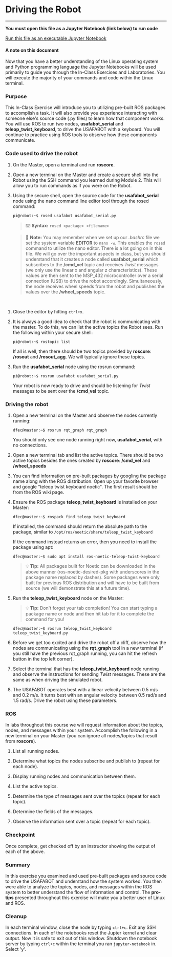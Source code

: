 # Driving the Robot
---


**You must open this file as a Jupyter Notebook (link below) to run code**

[Run this file as an executable Jupyter Notebook](http://localhost:8888/notebooks/Module4_DrivingTheRobot.ipynb)


#### A note on this document
Now that you have a better understanding of the Linux operating system and Python programming language the Jupyter Notebooks will be used primarily to guide you through the In-Class Exercises and Laboratories. You will execute the majority of your commands and code within the Linux terminal.

### Purpose
This In-Class Exercise will introduce you to utilizing pre-built ROS packages to accomplish a task. It will also provide you experience interacting with someone else's source code (.py files) to learn how that component works. You will use ROS to run two nodes, **usafabot_serial** and **teleop_twist_keyboard**, to drive the USAFABOT with a keyboard. You will continue to practice using ROS tools to observe how these components communicate.

### Code used to drive the robot
1. On the Master, open a terminal and run **roscore**.

1. Open a new terminal on the Master and create a secure shell into the Robot using the SSH command you learned during Module 2. This will allow you to run commands as if you were on the Robot.

1. Using the secure shell, open the source code for the **usafabot_serial** node using the nano command line editor tool through the rosed command:

    `pi@robot:~$ rosed usafabot usafabot_serial.py`

    > ⌨️ **Syntax:**  `rosed <package> <filename>`

    > 📝️ **Note:** You may remember when we set up our *.bashrc* file we set the system variable **EDITOR** to `nano -w`. This enables the `rosed` command to utilize the nano editor.
    There is a lot going on in this file. We will go over the important aspects in class, but you should understand that it creates a node called **usafabot_serial** which subscribes to the **/cmd_vel** topic and receives *Twist* messages (we only use the linear x and angular z characteristics). These values are then sent to the MSP_432 microcontroller over a serial connection (USB) to drive the robot accordingly. Simultaneously, the node receives wheel speeds from the robot and publishes the values over the **/wheel_speeds** topic.
<br>

1. Close the editor by hitting `ctrl+x`.

1. It is always a good idea to check that the robot is communicating with the master. To do this, we can list the active topics the Robot sees. Run the following within your secure shell:

    `pi@robot:~$ rostopic list`

    If all is well, then there should be two topics provided by **roscore**: **/rosout** and **/rosout_agg**. We will typically ignore these topics.

1. Run the **usafabot_serial** node using the rosrun command:

    `pi@robot:~$ rosrun usafabot usafabot_serial.py`
    
    Your robot is now ready to drive and should be listening for *Twist* messages to be sent over the **/cmd_vel** topic.

### Driving the robot
1. Open a new terminal on the Master and observe the nodes currently running:

    `dfec@master:~$ rosrun rqt_graph rqt_graph`
    
    You should only see one node running right now, **usafabot_serial**, with no connections.
1. Open a new terminal tab and list the active topics. There should be two active topics besides the ones created by **roscore**: **/cmd_vel** and **/wheel_speeds**
1. You can find information on pre-built packages by googling the package name along with the ROS distribution. Open up your favorite browser and google "teleop twist keyboard noetic". The first result should be from the ROS wiki page.
1. Ensure the ROS package **teleop_twist_keyboard** is installed on your Master:

    `dfec@master:~$ rospack find teleop_twist_keyboard`
    
    If installed, the command should return the absolute path to the package, similar to `/opt/ros/noetic/share/teleop_twist_keyboard`
    
    If the command instead returns an error, then you need to install the package using apt:
    
    `dfec@master:~$ sudo apt install ros-noetic-teleop-twist-keyboard`
    
    > 💡️ **Tip:** All packages built for Noetic can be downloaded in the above manner (ros-noetic-desired-pkg with underscores in the package name replaced by dashes). Some packages were only built for previous ROS distribution and will have to be built from source (we will demonstrate this at a future time).
    
1. Run the **teleop_twist_keyboard** node on the Master:

    > 💡️ **Tip:** Don't forget your tab completion! You can start typing a package name or node and then hit tab for it to complete the command for you!
    
    `dfec@master:~$ rosrun teleop_twist_keyboard teleop_twist_keyboard.py`
    
1. Before we get too excited and drive the robot off a cliff, observe how the nodes are communicating using the **rqt_graph** tool in a new terminal (if you still have the previous rqt_graph running, you can hit the refresh button in the top left corner).

1. Select the terminal that has the **teleop_twist_keyboard** node running and observe the instructions for sending *Twist* messages. These are the same as when driving the simulated robot.

1. The USAFABOT operates best with a linear velocity between 0.5 m/s and 0.2 m/s. It turns best with an angular velocity between 0.5 rad/s and 1.5 rad/s. Drive the robot using these parameters.

### ROS
In labs throughout this course we will request information about the topics, nodes, and messages within your system. Accomplish the following in a new terminal on your Master (you can ignore all nodes/topics that result from **roscore**).

1. List all running nodes.

1. Determine what topics the nodes subscribe and publish to (repeat for each node).

1. Display running nodes and communication between them.

1. List the active topics.

1. Determine the type of messages sent over the topics (repeat for each topic).

1. Determine the fields of the messages.

1. Observe the information sent over a topic (repeat for each topic).

### Checkpoint
Once complete, get checked off by an instructor showing the output of each of the above.

### Summary
In this exercise you examined and used pre-built packages and source code to drive the USAFABOT and understand how the system worked. You then were able to analyze the topics, nodes, and messages within the ROS system to better understand the flow of information and control. The **pro-tips** presented throughout this exercise will make you a better user of Linux and ROS.

### Cleanup
In each terminal window, close the node by typing `ctrl+c`. Exit any SSH connections. In each of the notebooks reset the Jupter kernel and clear output. Now it is safe to exit out of this window. Shutdown the notebook server by typing `ctrl+c` within the terminal you ran `jupyter-notebook` in. Select 'y'.
